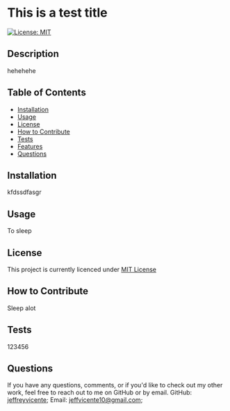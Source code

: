 
# This is a test title

[![License: MIT](https://img.shields.io/badge/License-MIT-yellow.svg)](https://opensource.org/licenses/MIT)

## Description
hehehehe
    
    
## Table of Contents
    
- [Installation](#installation)
- [Usage](#usage)
- [License](#license)
- [How to Contribute](#how-to-contribute)
- [Tests](#preview)
- [Features](#tests)
- [Questions](#questions)

## Installation
kfdssdfasgr

## Usage
To sleep

## License
This project is currently licenced under [MIT License](https://opensource.org/licenses/MIT)

## How to Contribute
Sleep alot

## Tests
123456

## Questions

If you have any questions, comments, or if you'd like to check out my other work, feel free to reach out to me on GitHub or by email. 
GitHub: [jeffreyvicente](https://github.com/jeffreyvicente);
Email: jeffvicente10@gmail.com;


